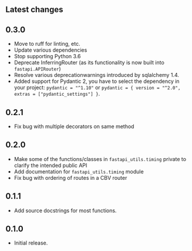 ## Latest changes

## 0.3.0

* Move to ruff for linting, etc.
* Update various dependencies
* Stop supporting Python 3.6
* Deprecate InferringRouter (as its functionality is now built into `fastapi.APIRouter`)
* Resolve various deprecationwarnings introduced by sqlalchemy 1.4.
* Added support for Pydantic 2, you have to select the dependency in your project: `pydantic = "^1.10"` or `pydantic = { version = "^2.0", extras = ["pydantic_settings"] }`.

## 0.2.1

* Fix bug with multiple decorators on same method 

## 0.2.0

* Make some of the functions/classes in `fastapi_utils.timing` private to clarify the intended public API
* Add documentation for `fastapi_utils.timing` module 
* Fix bug with ordering of routes in a CBV router 

## 0.1.1

* Add source docstrings for most functions.

## 0.1.0

* Initial release.
